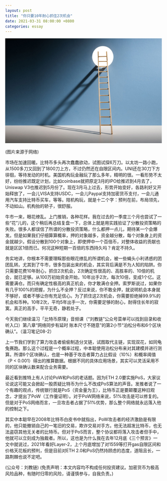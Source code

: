 ```yaml
---
layout: post
title: "你只要10年耐心抓住2次机会"
date: 2021-03-31 08:00:00 +0800
categories: essay
---
```


![](/images/2021/20210331.jpg)

(图片来源于网络)

市场在加速回暖。比特币多头再次蠢蠢欲动，试图试探6万刀。以太坊一路小跑，从1500多刀又回到了1800刀上方，不过仍然还在自限区间内。UNI还在30刀下方徘徊，等待发动的时机。美国机构玩金融玩了那么多年，精明的很。一看形势不太好，纷纷推迟既定计划，比如coinbase就把原定3月的IPO给推迟到4月去了，Uniswap V3也推迟到5月份了。现在3月马上过去，形势开始变好，各路利好又开始释放了，一会儿VISA支持USDC，一会儿Paypal支持加密货币支付，一会儿通用汽车支持比特币买车，等等。陪机构玩，就是十二个字：预判在前，布局领先，不动如山。机构抬的轿子，很舒服。

牛市一来，眼花缭乱。上门推销，各种花样。我在过去的一季度三个月也尝试了一些“花”儿的，这个稍后再总结复盘一下，总体上就是用实践验证了分散投资策略的失败。很多人都误信了所谓的分散投资策略，什么都押一点儿，期待某一个会爆发。但是如果我们仔细算算概率，押的对象越多，资金越分散，每个对象身上的资金就越少。假设分散到100个对象上，即使押中一个百倍币，对整体收益的贡献也就是区区1倍而已。何况这种短期一百倍的东西持久吗？肯定不持久。

务实地讲，你根本不需要理睬那些眼花缭乱的所谓机会，被一些蝇头小利诱惑的团团乱转。尤其到了牛市，很多包装出来的机会，其实背后满是不为人知的陷阱。你只需要花费10年耐心，抓住2次机会，2次确定性很高的、高胜率的、10倍的机会，就已足够。从100万初始资金开始，10年出手2次，每次10倍，变成1个亿。这需要满仓。而只有确定性极高的真正机会，你才敢满仓全押。索罗斯说过，如果你有几乎100%的把握，为什么不全押？反过来说，你不敢全押，就说明机会本身就不够好，或者不够让你有充足信心。为了抓住这2次机会，你需要拒绝掉99.9%的机会和币种。10年2次，平均5年出手一次，你需要足够的耐心，耐得住长年的寂寞。真正的高手，平平无奇，静若处子。

今天我们继续温习「比特币原理」音频课（“刘教链”公众号菜单可以找到目录和收听入口）第八章“网络同步有延时 账本尺寸不随意”的第2小节“泊松分布和6个区块确认”。（温习笔记08-2）

上一节我们学到了算力攻击者偷偷制造分叉链，试图取代主链，实现双花，如同龟兔赛跑。那么这个过程是一个概率过程，中本聪使用泊松分布来对其建模并进行测算。所谓6个区块确认，也是一种基于攻击者算力占比假设（10%）和概率阈值（P < 0.001）得出的推算数据。根据不同的具体应用场景，其实可以灵活采用不同的区块确认数来配合业务需要。

最近看到推特上有人讨论PoW和PoS的老话题。因为ETH 2.0要实施PoS，大家议论说这可能又会掀起一股质疑比特币为什么不改成PoS算法的声音。发推者说了一个有趣的观点，传统银行就是PoS（资金量为王），比特币正是要颠覆这种旧观念，才提出了PoW（工作量证明）。对于PoW网络来说，51%攻击是可以修复的。但是对于PoS网络而言，一旦攻击者占据了51%优势，那么整个网络就永远落入他的控制之下。

其实中本聪早在2008年比特币白皮书中就指出，PoW攻击者的经济激励是有限的，他只能撤销自己的一笔旧的交易，欺诈交易对手方。他无法超发比特币，也无法盗窃其他无关者的比特币。但对于PoS而言，整个协议都将落入攻击者但手中，他就可以立刻成为独裁者。所以，这也是为什么我在去年12月底《三个预言》一文中就说过，2021年看好Layer-2，上个月底增加了对1559等打开gas自限区间和价格天花板的预判，但是目前对ETH 2.0和PoS仍然持顾虑的态度，道阻且长，一路荆棘也说不定吧。

(公众号：刘教链)
(免责声明：本文内容均不构成任何投资建议。加密货币为极高风险品种，有随时归零的风险，请谨慎参与，自我负责。)
